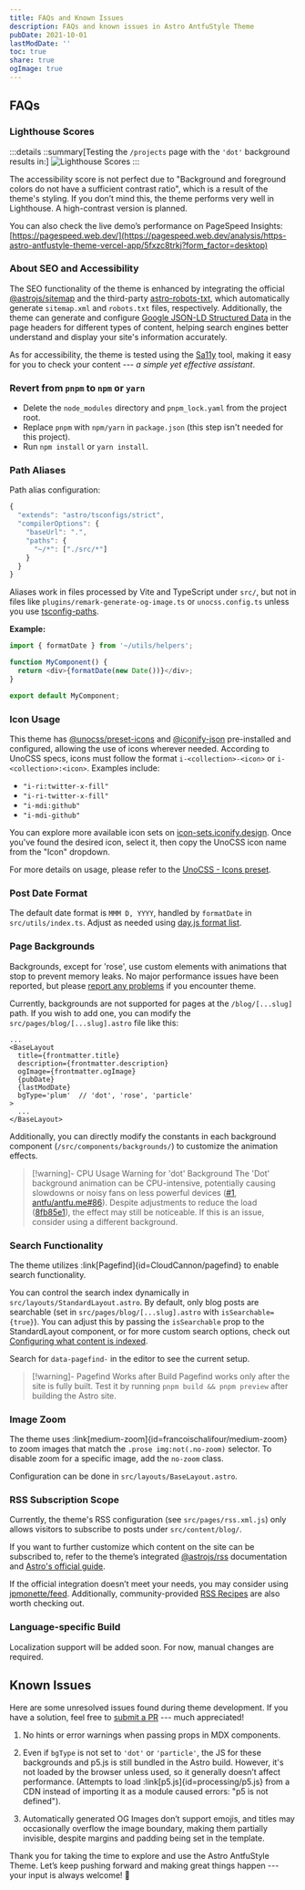 ```yaml
---
title: FAQs and Known Issues
description: FAQs and known issues in Astro AntfuStyle Theme
pubDate: 2021-10-01
lastModDate: ''
toc: true
share: true
ogImage: true
---
```


## FAQs

### Lighthouse Scores

:::details
::summary[Testing the `/projects` page with the `'dot'` background results in:]
![Lighthouse Scores](../../assets/faqs-and-known-issues/lighthouse-scores.png)
:::

The accessibility score is not perfect due to "Background and foreground colors do not have a sufficient contrast ratio", which is a result of the theme's styling. If you don’t mind this, the theme performs very well in Lighthouse. A high-contrast version is planned.

You can also check the live demo’s performance on PageSpeed Insights: [https://pagespeed.web.dev/](https://pagespeed.web.dev/analysis/https-astro-antfustyle-theme-vercel-app/5fxzc8trkj?form_factor=desktop)

### About SEO and Accessibility

The SEO functionality of the theme is enhanced by integrating the official [@astrojs/sitemap](https://www.npmjs.com/package/@astrojs/sitemap) and the third-party [astro-robots-txt](https://github.com/alextim/astro-lib/tree/main/packages/astro-robots-txt), which automatically generate `sitemap.xml` and `robots.txt` files, respectively. Additionally,  the theme can generate and configure [Google JSON-LD Structured Data](https://developers.google.com/search/docs/appearance/structured-data/intro-structured-data) in the page headers for different types of content, helping search engines better understand and display your site's information accurately.

As for accessibility, the theme is tested using the [Sa11y](https://sa11y.netlify.app/) tool, making it easy for you to check your content --- _a simple yet effective assistant_.

### Revert from `pnpm` to `npm` or `yarn`

- Delete the `node_modules` directory and `pnpm_lock.yaml` from the project root.
- Replace `pnpm` with `npm/yarn` in `package.json` (this step isn't needed for this project).
- Run `npm install` or `yarn install`.

### Path Aliases

Path alias configuration:

```ts title='tsconfig.json' {6}
{
  "extends": "astro/tsconfigs/strict",
  "compilerOptions": {
    "baseUrl": ".",
    "paths": {
      "~/*": ["./src/*"]
    }
  }
}
```

Aliases work in files processed by Vite and TypeScript under `src/`, but not in files like `plugins/remark-generate-og-image.ts` or `unocss.config.ts` unless you use [tsconfig-paths](https://www.npmjs.com/package/tsconfig-paths).

**Example:**

```typescript title='src/components/MyComponent.tsx'
import { formatDate } from '~/utils/helpers';

function MyComponent() {
  return <div>{formatDate(new Date())}</div>;
}

export default MyComponent;
```

### Icon Usage

This theme has [@unocss/preset-icons](https://www.npmjs.com/package/@unocss/preset-icons) and [@iconify-json](https://www.npmjs.com/package/@iconify/json) pre-installed and configured, allowing the use of icons wherever needed. According to UnoCSS specs, icons must follow the format `i-<collection>-<icon>` or `i-<collection>:<icon>`. Examples include:

- `"i-ri:twitter-x-fill"`
- `"i-ri-twitter-x-fill"`
- `"i-mdi:github"`
- `"i-mdi-github"`

You can explore more available icon sets on [icon-sets.iconify.design](https://icon-sets.iconify.design/). Once you've found the desired icon, select it, then copy the UnoCSS icon name from the "Icon" dropdown.

For more details on usage, please refer to the [UnoCSS - Icons preset](https://unocss.dev/presets/icons#icons-preset). 

### Post Date Format

The default date format is `MMM D, YYYY`, handled by `formatDate` in `src/utils/index.ts`. Adjust as needed using [day.js format list](https://day.js.org/docs/en/display/format#list-of-all-available-formats).

### Page Backgrounds

Backgrounds, except for 'rose', use custom elements with animations that stop to prevent memory leaks. No major performance issues have been reported, but please [report any problems](https://github.com/lin-stephanie/astro-antfustyle-theme/issues) if you encounter theme.

Currently, backgrounds are not supported for pages at the `/blog/[...slug]` path. If you wish to add one, you can modify the `src/pages/blog/[...slug].astro` file like this:

```astro title='src/pages/blog/[...slug].astro' ins={8}
...
<BaseLayout
  title={frontmatter.title}
  description={frontmatter.description}
  ogImage={frontmatter.ogImage}
  {pubDate}
  {lastModDate}
  bgType='plum'  // 'dot', 'rose', 'particle'  
>
  ...
</BaseLayout>
```

Additionally, you can directly modify the constants in each background component (`/src/components/backgrounds/`) to customize the animation effects.

> [!warning]- CPU Usage Warning for 'dot' Background
> The 'Dot' background animation can be CPU-intensive, potentially causing slowdowns or noisy fans on less powerful devices ([#1](https://github.com/lin-stephanie/astro-antfustyle-theme/issues/1), [antfu/antfu.me#86](https://github.com/antfu/antfu.me/issues/86)). Despite adjustments to reduce the load ([8fb85e1](https://github.com/lin-stephanie/astro-antfustyle-theme/commit/8fb85e1)), the effect may still be noticeable. If this is an issue, consider using a different background.

### Search Functionality

The theme utilizes :link[Pagefind]{id=CloudCannon/pagefind} to enable search functionality.

You can control the search index dynamically in `src/layouts/StandardLayout.astro`. By default, only blog posts are searchable (set in `src/pages/blog/[...slug].astro` with `isSearchable={true}`). You can adjust this by passing the `isSearchable` prop to the StandardLayout component, or for more custom search options, check out [Configuring what content is indexed](https://pagefind.app/docs/indexing/). 

Search for `data-pagefind-` in the editor to see the current setup.

> [!warning]- Pagefind Works after Build
> Pagefind works only after the site is fully built. Test it by running `pnpm build && pnpm preview` after building the Astro site.

### Image Zoom

The theme uses :link[medium-zoom]{id=francoischalifour/medium-zoom} to zoom images that match the `.prose img:not(.no-zoom)` selector. To disable zoom for a specific image, add the `no-zoom` class. 

Configuration can be done in `src/layouts/BaseLayout.astro`.

### RSS Subscription Scope

Currently, the theme's RSS configuration (see `src/pages/rss.xml.js`) only allows visitors to subscribe to posts under `src/content/blog/`.

If you want to further customize which content on the site can be subscribed to, refer to the theme’s integrated [@astrojs/rss](https://www.npmjs.com/package/@astrojs/rss) documentation and [Astro's official guide](https://docs.astro.build/en/guides/rss/).

If the official integration doesn’t meet your needs, you may consider using [jpmonette/feed](https://github.com/jpmonette/feed). Additionally, community-provided [RSS Recipes](https://docs.astro.build/en/community-resources/content/#rss) are also worth checking out.

### Language-specific Build

Localization support will be added soon. For now, manual changes are required.

## Known Issues

Here are some unresolved issues found during theme development. If you have a solution, feel free to [submit a PR](https://github.com/lin-stephanie/astro-antfustyle-theme/pulls) --- much appreciated!

1. No hints or error warnings when passing props in MDX components.

2. Even if `bgType` is not set to `'dot'` or `'particle'`, the JS for these backgrounds and p5.js is still bundled in the Astro build. However, it's not loaded by the browser unless used, so it generally doesn’t affect performance. (Attempts to load :link[p5.js]{id=processing/p5.js} from a CDN instead of importing it as a module caused errors: "p5 is not defined").

3. Automatically generated OG Images don’t support emojis, and titles may occasionally overflow the image boundary, making them partially invisible, despite margins and padding being set in the template.

Thank you for taking the time to explore and use the Astro AntfuStyle Theme. Let’s keep pushing forward and making great things happen --- your input is always welcome! 🙌

